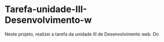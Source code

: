 # Tarefa-unidade-III-Desenvolvimento-w
Neste projeto, realizei a tarefa da unidade III de Desenvolvimento web. Do
